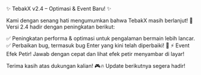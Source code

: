
✨ TebakX v2.4 – Optimasi & Event Baru! ✨

Kami dengan senang hati mengumumkan bahwa TebakX masih berlanjut! 🚀 Versi 2.4 hadir dengan peningkatan berikut:

✅ Peningkatan performa & optimasi untuk pengalaman bermain lebih lancar.
✅ Perbaikan bug, termasuk bug Enter yang kini telah diperbaiki! 🔧
⚡ Event Efek Petir! Jawab dengan cepat dan lihat efek petir menyambar di layar!

Terima kasih atas dukungan kalian! 🎮🔥 Update berikutnya segera hadir!

